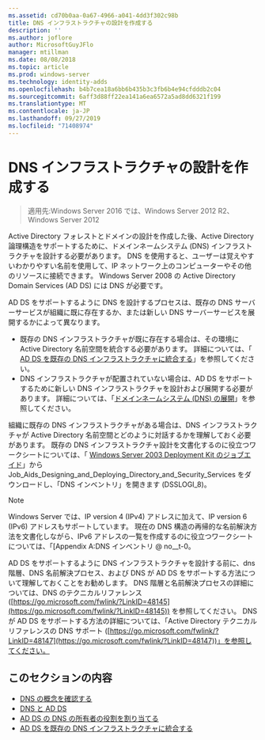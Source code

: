 ```yaml
---
ms.assetid: cd70b0aa-0a67-4966-a041-4dd3f302c98b
title: DNS インフラストラクチャの設計を作成する
description: ''
ms.author: joflore
author: MicrosoftGuyJFlo
manager: mtillman
ms.date: 08/08/2018
ms.topic: article
ms.prod: windows-server
ms.technology: identity-adds
ms.openlocfilehash: b4b7cea18a6bb6b435b3c3fb6b4e94cfdddb2c04
ms.sourcegitcommit: 6aff3d88ff22ea141a6ea6572a5ad8dd6321f199
ms.translationtype: MT
ms.contentlocale: ja-JP
ms.lasthandoff: 09/27/2019
ms.locfileid: "71408974"
---
```

# <a name="creating-a-dns-infrastructure-design"></a>DNS インフラストラクチャの設計を作成する

>適用先:Windows Server 2016 では、Windows Server 2012 R2、Windows Server 2012

Active Directory フォレストとドメインの設計を作成した後、Active Directory 論理構造をサポートするために、ドメインネームシステム (DNS) インフラストラクチャを設計する必要があります。 DNS を使用すると、ユーザーは覚えやすいわかりやすい名前を使用して、IP ネットワーク上のコンピューターやその他のリソースに接続できます。 Windows Server 2008 の Active Directory Domain Services (AD DS) には DNS が必要です。  
  
AD DS をサポートするように DNS を設計するプロセスは、既存の DNS サーバーサービスが組織に既に存在するか、または新しい DNS サーバーサービスを展開するかによって異なります。  
  
- 既存の DNS インフラストラクチャが既に存在する場合は、その環境に Active Directory 名前空間を統合する必要があります。 詳細については、「 [AD DS を既存の DNS インフラストラクチャに統合する](../../ad-ds/plan/Integrating-AD-DS-into-an-Existing-DNS-Infrastructure.md)」を参照してください。  
- DNS インフラストラクチャが配置されていない場合は、AD DS をサポートするために新しい DNS インフラストラクチャを設計および展開する必要があります。 詳細については、「[ドメインネームシステム (DNS) の展開](https://go.microsoft.com/fwlink/?LinkId=93656)」を参照してください。  
  
組織に既存の DNS インフラストラクチャがある場合は、DNS インフラストラクチャが Active Directory 名前空間とどのように対話するかを理解しておく必要があります。 既存の DNS インフラストラクチャ設計を文書化するのに役立つワークシートについては、「 [Windows Server 2003 Deployment Kit のジョブエイド](https://go.microsoft.com/fwlink/?LinkID=102558)」から Job_Aids_Designing_and_Deploying_Directory_and_Security_Services をダウンロードし、「DNS インベントリ」を開きます (DSSLOGI_8)。  
  
> [!NOTE]  
> Windows Server では、IP version 4 (IPv4) アドレスに加えて、IP version 6 (IPv6) アドレスもサポートしています。 現在の DNS 構造の再帰的な名前解決方法を文書化しながら、IPv6 アドレスの一覧を作成するのに役立つワークシートについては、「[Appendix A:DNS インベントリ @ no__t-0。
  
AD DS をサポートするように DNS インフラストラクチャを設計する前に、dns 階層、DNS 名前解決プロセス、および DNS が AD DS をサポートする方法について理解しておくことをお勧めします。 DNS 階層と名前解決プロセスの詳細については、DNS のテクニカルリファレンス ([https://go.microsoft.com/fwlink/?LinkID=48145](https://go.microsoft.com/fwlink/?LinkID=48145)) を参照してください。 DNS が AD DS をサポートする方法の詳細については、「Active Directory テクニカルリファレンスの DNS サポート ([https://go.microsoft.com/fwlink/?LinkID=48147](https://go.microsoft.com/fwlink/?LinkID=48147))」を参照してください。  
  
## <a name="in-this-section"></a>このセクションの内容  

- [DNS の概念を確認する](../../ad-ds/plan/Reviewing-DNS-Concepts.md)  
- [DNS と AD DS](../../ad-ds/plan/DNS-and-AD-DS.md)  
- [AD DS の DNS の所有者の役割を割り当てる](../../ad-ds/deploy/Assigning-the-DNS-for-AD-DS-Owner-Role.md)  
- [AD DS を既存の DNS インフラストラクチャに統合する](../../ad-ds/plan/../../ad-ds/plan/Integrating-AD-DS-into-an-Existing-DNS-Infrastructure.md)  
